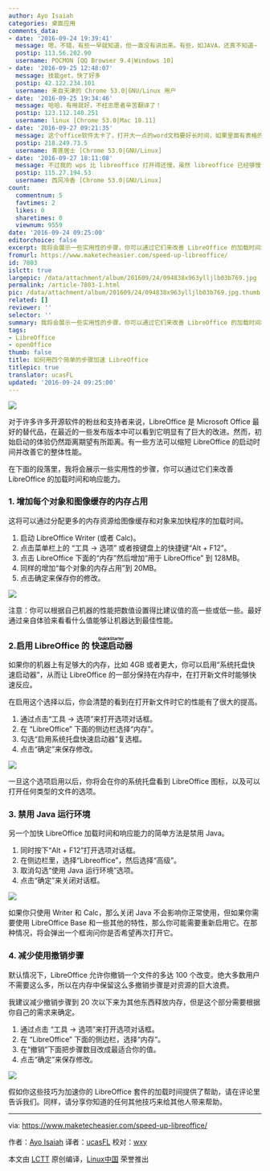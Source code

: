 ```yaml
---
author: Ayo Isaiah
categories: 桌面应用
comments_data:
- date: '2016-09-24 19:39:41'
  message: 嗯，不错，有些一早就知道，但一直没有讲出来。有些，如JAVA，还真不知道~
  postip: 113.56.202.90
  username: POCMON [QQ Browser 9.4|Windows 10]
- date: '2016-09-25 12:48:07'
  message: 技能get，快了好多
  postip: 42.122.234.101
  username: 来自天津的 Chrome 53.0|GNU/Linux 用户
- date: '2016-09-25 19:34:46'
  message: 哈哈，有用就好，不枉志愿者辛苦翻译了！
  postip: 123.112.140.251
  username: linux [Chrome 53.0|Mac 10.11]
- date: '2016-09-27 09:21:35'
  message: 这个office软件太卡了，打开大一点的word文档要好长时间，如果里面有表格的话就非常卡，而且功能弱，编辑超链都就不行。虽然wps在windows和安卓上很多广告，但linux版的真是太好用了，前段时间自动更新了一次把不能直接打开文件后切换中文输入法的bug修复了，强烈推荐。
  postip: 218.249.73.5
  username: 青莲居士 [Chrome 53.0|GNU/Linux]
- date: '2016-09-27 18:11:08'
  message: 不过我的 wps 比 libreoffice 打开得还慢，虽然 libreoffice 已经够慢了。。。
  postip: 115.27.194.53
  username: 西风冷香 [Chrome 53.0|GNU/Linux]
count:
  commentnum: 5
  favtimes: 2
  likes: 0
  sharetimes: 0
  viewnum: 9559
date: '2016-09-24 09:25:00'
editorchoice: false
excerpt: 我将会展示一些实用性的步骤，你可以通过它们来改善 LibreOffice 的加载时间和响应能力。
fromurl: https://www.maketecheasier.com/speed-up-libreoffice/
id: 7803
islctt: true
largepic: /data/attachment/album/201609/24/094838x963ylljlb03b769.jpg
permalink: /article-7803-1.html
pic: /data/attachment/album/201609/24/094838x963ylljlb03b769.jpg.thumb.jpg
related: []
reviewer: ''
selector: ''
summary: 我将会展示一些实用性的步骤，你可以通过它们来改善 LibreOffice 的加载时间和响应能力。
tags:
- LibreOffice
- openOffice
thumb: false
title: 如何用四个简单的步骤加速 LibreOffice
titlepic: true
translator: ucasFL
updated: '2016-09-24 09:25:00'
---
```


![](/data/attachment/album/201609/24/094838x963ylljlb03b769.jpg)


对于许多许多开源软件的粉丝和支持者来说，LibreOffice 是 Microsoft Office 最好的替代品，在最近的一些发布版本中可以看到它明显有了巨大的改进。然而，初始启动的体验仍然距离期望有所距离。有一些方法可以缩短 LibreOffice 的启动时间并改善它的整体性能。


在下面的段落里，我将会展示一些实用性的步骤，你可以通过它们来改善 LibreOffice 的加载时间和响应能力。


### 1. 增加每个对象和图像缓存的内存占用


这将可以通过分配更多的内存资源给图像缓存和对象来加快程序的加载时间。


1. 启动 LibreOffice Writer (或者 Calc)。
2. 点击菜单栏上的 “工具 -> 选项” 或者按键盘上的快捷键“Alt + F12”。
3. 点击 LibreOffice 下面的“内存”然后增加“用于 LibreOffice” 到 128MB。
4. 同样的增加“每个对象的内存占用”到 20MB。
5. 点击确定来保存你的修改。


![](/data/attachment/album/201609/24/094900srm7yo8cuc4cg7iw.png)


注意：你可以根据自己机器的性能把数值设置得比建议值的高一些或低一些。最好通过亲自体验来看看什么值能够让机器达到最佳性能。


### 2.启用 LibreOffice 的<ruby> 快速启动器 <rp>  （ </rp> <rt>  QuickStarter </rt> <rp>  ） </rp></ruby>


如果你的机器上有足够大的内存，比如 4GB 或者更大，你可以启用“系统托盘快速启动器”，从而让 LibreOffice 的一部分保持在内存中，在打开新文件时能够快速反应。


在启用这个选择以后，你会清楚的看到在打开新文件时它的性能有了很大的提高。


1. 通过点击“工具 -> 选项”来打开选项对话框。
2. 在 “LibreOffice” 下面的侧边栏选择“内存”。
3. 勾选“启用系统托盘快速启动器”复选框。
4. 点击“确定”来保存修改。


![](/data/attachment/album/201609/24/094923ip48pr7wwr8882g2.png)


一旦这个选项启用以后，你将会在你的系统托盘看到 LibreOffice 图标，以及可以打开任何类型的文件的选项。


### 3. 禁用 Java 运行环境


另一个加快 LibreOffice 加载时间和响应能力的简单方法是禁用 Java。


1. 同时按下“Alt + F12”打开选项对话框。
2. 在侧边栏里，选择“Libreoffice”，然后选择“高级”。
3. 取消勾选“使用 Java 运行环境”选项。
4. 点击“确定”来关闭对话框。


![](/data/attachment/album/201609/24/094943ljjqh29qoq55zh8e.png)


如果你只使用 Writer 和 Calc，那么关闭 Java 不会影响你正常使用，但如果你需要使用 LibreOffice Base 和一些其他的特性，那么你可能需要重新启用它。在那种情况，将会弹出一个框询问你是否希望再次打开它。


### 4. 减少使用撤销步骤


默认情况下，LibreOffice 允许你撤销一个文件的多达 100 个改变。绝大多数用户不需要这么多，所以在内存中保留这么多撤销步骤是对资源的巨大浪费。


我建议减少撤销步骤到 20 次以下来为其他东西释放内存，但是这个部分需要根据你自己的需求来确定。


1. 通过点击 “工具 -> 选项”来打开选项对话框。
2. 在 “LibreOffice” 下面的侧边栏，选择“内存”。
3. 在“撤销”下面把步骤数目改成最适合你的值。
4. 点击“确定”来保存修改。


![](/data/attachment/album/201609/24/095009qlwyj1mswbbyblzg.png)


假如你这些技巧为加速你的 LibreOffice 套件的加载时间提供了帮助，请在评论里告诉我们。同样，请分享你知道的任何其他技巧来给其他人带来帮助。




---


via: <https://www.maketecheasier.com/speed-up-libreoffice/>


作者：[Ayo Isaiah](https://www.maketecheasier.com/author/ayoisaiah/) 译者：[ucasFL](https://github.com/ucasFL) 校对：[wxy](https://github.com/wxy)


本文由 [LCTT](https://github.com/LCTT/TranslateProject) 原创编译，[Linux中国](https://linux.cn/) 荣誉推出